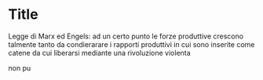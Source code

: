 # Title

Legge di Marx ed Engels:
ad un certo punto le forze produttive crescono talmente tanto da condierarare i rapporti produttivi in cui sono inserite come catene da cui liberarsi mediante una rivoluzione violenta

non pu
<!--stackedit_data:
eyJoaXN0b3J5IjpbLTc5MjM4NDA1XX0=
-->